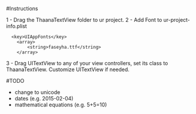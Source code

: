 #Instructions

1 - Drag the ThaanaTextView folder to ur project. 
2 - Add Font to ur-project-info.plist

      <key>UIAppFonts</key>
        <array>
        	<string>faseyha.ttf</string>
        </array>

3 - Drag UITextView to any of your view controllers, set its class to ThaanaTextView. Customize UITextView if needed.


#TODO

* change to unicode
* dates (e.g. 2015-02-04)
* mathematical equations (e.g. 5+5=10)
